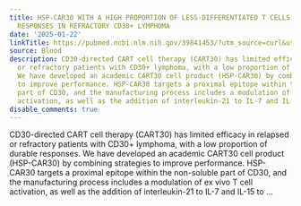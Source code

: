 ```yaml
---
title: HSP-CAR30 WITH A HIGH PROPORTION OF LESS-DIFFERENTIATED T CELLS PROMOTES DURABLE
  RESPONSES IN REFRACTORY CD30+ LYMPHOMA
date: '2025-01-22'
linkTitle: https://pubmed.ncbi.nlm.nih.gov/39841453/?utm_source=curl&utm_medium=rss&utm_campaign=journals&utm_content=7603509&fc=None&ff=20250123170657&v=2.18.0.post9+e462414
source: Blood
description: CD30-directed CART cell therapy (CART30) has limited efficacy in relapsed
  or refractory patients with CD30+ lymphoma, with a low proportion of durable responses.
  We have developed an academic CART30 cell product (HSP-CAR30) by combining strategies
  to improve performance. HSP-CAR30 targets a proximal epitope within the non-soluble
  part of CD30, and the manufacturing process includes a modulation of ex vivo T cell
  activation, as well as the addition of interleukin-21 to IL-7 and IL-15 to ...
disable_comments: true
---
```

CD30-directed CART cell therapy (CART30) has limited efficacy in relapsed or refractory patients with CD30+ lymphoma, with a low proportion of durable responses. We have developed an academic CART30 cell product (HSP-CAR30) by combining strategies to improve performance. HSP-CAR30 targets a proximal epitope within the non-soluble part of CD30, and the manufacturing process includes a modulation of ex vivo T cell activation, as well as the addition of interleukin-21 to IL-7 and IL-15 to ...